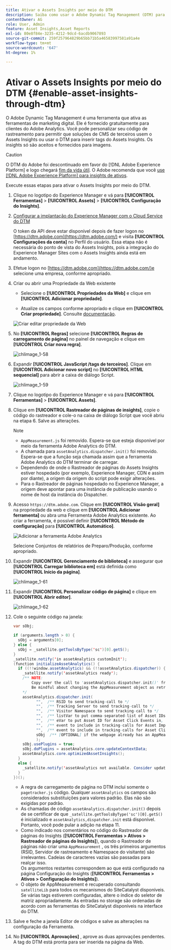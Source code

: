 ```yaml
---
title: Ativar o Assets Insights por meio do DTM
description: Saiba como usar o Adobe Dynamic Tag Management (DTM) para ativar o Assets Insights.
contentOwner: AG
role: User, Admin
feature: Asset Insights,Asset Reports
exl-id: 80e8f84e-3235-4212-9dcd-6acdb9067893
source-git-commit: 259f257964829b65bb71b5a46583997581a91a4e
workflow-type: tm+mt
source-wordcount: '647'
ht-degree: 1%

---
```


# Ativar o Assets Insights por meio do DTM {#enable-asset-insights-through-dtm}

O Adobe Dynamic Tag Management é uma ferramenta que ativa as ferramentas de marketing digital. Ele é fornecido gratuitamente para clientes do Adobe Analytics. Você pode personalizar seu código de rastreamento para permitir que soluções de CMS de terceiros usem o Assets Insights ou usar o DTM para inserir tags do Assets Insights. Os insights só são aceitos e fornecidos para imagens.

>[!CAUTION]
>
>O DTM do Adobe foi descontinuado em favor do [!DNL Adobe Experience Platform] e logo chegará [fim da vida útil](https://medium.com/launch-by-adobe/dtm-plans-for-a-sunset-3c6aab003a6f). O Adobe recomenda que você [use [!DNL Adobe Experience Platform] para insights de ativos](https://experienceleague.adobe.com/docs/experience-manager-learn/assets/advanced/asset-insights-launch-tutorial.html).

Execute essas etapas para ativar o Assets Insights por meio do DTM.

1. Clique no logotipo do Experience Manager e vá para **[!UICONTROL Ferramentas]** > **[!UICONTROL Assets]** > **[!UICONTROL Configuração do Insights]**.
1. [Configurar a implantação do Experience Manager com o Cloud Service do DTM](/help/sites-administering/dtm.md)

   O token da API deve estar disponível depois de fazer logon no [https://dtm.adobe.com](https://dtm.adobe.com/) e visita **[!UICONTROL Configurações da conta]** no Perfil do usuário. Essa etapa não é necessária do ponto de vista do Assets Insights, pois a integração do Experience Manager Sites com o Assets Insights ainda está em andamento.

1. Efetue logon no [https://dtm.adobe.com](https://dtm.adobe.com/)e selecione uma empresa, conforme apropriado.
1. Criar ou abrir uma Propriedade da Web existente

   * Selecione o **[!UICONTROL Propriedades da Web]** e clique em **[!UICONTROL Adicionar propriedade]**.

   * Atualize os campos conforme apropriado e clique em **[!UICONTROL Criar propriedade]**. Consulte [documentação](https://experienceleague.adobe.com/docs/experience-manager-learn/getting-started-wknd-tutorial-develop/overview.html?lang=pt-BR).

   ![Criar editar propriedade da Web](assets/Create-edit-web-property.png)

1. No **[!UICONTROL Regras]** selecione **[!UICONTROL Regras de carregamento de página]** no painel de navegação e clique em **[!UICONTROL Criar nova regra]**.

   ![chlimage_1-58](assets/chlimage_1-194.png)

1. Expandir **[!UICONTROL JavaScript /tags de terceiros]**. Clique em **[!UICONTROL Adicionar novo script]** no **[!UICONTROL HTML sequencial]** para abrir a caixa de diálogo Script.

   ![chlimage_1-59](assets/chlimage_1-195.png)

1. Clique no logotipo do Experience Manager e vá para **[!UICONTROL Ferramentas]** > **[!UICONTROL Assets]**.
1. Clique em **[!UICONTROL Rastreador de páginas de insights]**, copie o código do rastreador e cole-o na caixa de diálogo Script que você abriu na etapa 6. Salve as alterações.

   >[!NOTE]
   >
   >* `AppMeasurement.js` foi removido. Espera-se que esteja disponível por meio da ferramenta Adobe Analytics do DTM.
   >* A chamada para `assetAnalytics.dispatcher.init()` foi removido. Espera-se que a função seja chamada assim que a ferramenta Adobe Analytics do DTM terminar de carregar.
   >* Dependendo de onde o Rastreador de páginas do Assets Insights estiver hospedado (por exemplo, Experience Manager, CDN e assim por diante), a origem da origem do script pode exigir alterações.
   >* Para o Rastreador de páginas hospedado no Experience Manager, a origem deve apontar para uma instância de publicação usando o nome de host da instância do Dispatcher.

1. Acesso `https://dtm.adobe.com`. Clique em **[!UICONTROL Visão geral]** na propriedade da web e clique em **[!UICONTROL Adicionar ferramenta]** ou abra uma Ferramenta Adobe Analytics existente. Ao criar a ferramenta, é possível definir **[!UICONTROL Método de configuração]** para **[!UICONTROL Automático]**.

   ![Adicionar a ferramenta Adobe Analytics](assets/Add-Adobe-Analytics-Tool.png)

   Selecione Conjuntos de relatórios de Preparo/Produção, conforme apropriado.

1. Expandir **[!UICONTROL Gerenciamento de biblioteca]** e assegurar que **[!UICONTROL Carregar biblioteca em]** está definida como **[!UICONTROL Início da página]**.

   ![chlimage_1-61](assets/chlimage_1-197.png)

1. Expandir **[!UICONTROL Personalizar código de página]** e clique em **[!UICONTROL Abrir editor]**.

   ![chlimage_1-62](assets/chlimage_1-198.png)

1. Cole o seguinte código na janela:

   ```Java
   var sObj;
   
   if (arguments.length > 0) {
     sObj = arguments[0];
   } else {
     sObj = _satellite.getToolsByType('sc')[0].getS();
   }
   _satellite.notify('in assetAnalytics customInit');
   (function initializeAssetAnalytics() {
     if ((!!window.assetAnalytics) && (!!assetAnalytics.dispatcher)) {
       _satellite.notify('assetAnalytics ready');
       /** NOTE:
           Copy over the call to 'assetAnalytics.dispatcher.init()' from Assets Pagetracker
           Be mindful about changing the AppMeasurement object as retrieved above.
       */
       assetAnalytics.dispatcher.init(
             "",  /** RSID to send tracking-call to */
             "",  /** Tracking Server to send tracking-call to */
             "",  /** Visitor Namespace to send tracking-call to */
             "",  /** listVar to put comma-separated-list of Asset IDs for Asset Impression Events in tracking-call, for example, 'listVar1' */
             "",  /** eVar to put Asset ID for Asset Click Events in, for example, 'eVar3' */
             "",  /** event to include in tracking-calls for Asset Impression Events, for example, 'event8' */
             "",  /** event to include in tracking-calls for Asset Click Events, for example, 'event7' */
             sObj  /** [OPTIONAL] if the webpage already has an AppMeasurement object, include the object here. If unspecified, Pagetracker Core shall create its own AppMeasurement object */
             );
       sObj.usePlugins = true;
       sObj.doPlugins = assetAnalytics.core.updateContextData;
       assetAnalytics.core.optimizedAssetInsights();
     }
     else {
       _satellite.notify('assetAnalytics not available. Consider updating the Custom Page Code', 4);
     }
   })();
   ```

   * A regra de carregamento de página no DTM inclui somente o `pagetracker.js` código. Qualquer `assetAnalytics` os campos são considerados substituições para valores padrão. Elas não são exigidas por padrão.
   * As chamadas de código `assetAnalytics.dispatcher.init()` depois de se certificar de que `_satellite.getToolsByType('sc')[0].getS()` é inicializado e `assetAnalytics,dispatcher.init` está disponível. Portanto, você pode pular a adição na etapa 11.
   * Como indicado nos comentários no código do Rastreador de páginas do Insights (**[!UICONTROL Ferramentas > Ativos > Rastreador de páginas do Insights]**), quando o Rastreador de páginas não criar uma `AppMeasurement` , os três primeiros argumentos (RSID, Servidor de rastreamento e Namespace do visitante) são irrelevantes. Cadeias de caracteres vazias são passadas para realçar isso.\
     Os argumentos restantes correspondem ao que está configurado na página Configuração do Insights (**[!UICONTROL Ferramentas > Ativos > Configuração do Insights]**).
   * O objeto de AppMeasurement é recuperado consultando `satelliteLib` para todos os mecanismos do SiteCatalyst disponíveis. Se várias tags estiverem configuradas, altere o índice do seletor de matriz apropriadamente. As entradas no storage são ordenadas de acordo com as ferramentas do SiteCatalyst disponíveis na interface do DTM.

1. Salve e feche a janela Editor de códigos e salve as alterações na configuração da Ferramenta.
1. No **[!UICONTROL Aprovações]** , aprove as duas aprovações pendentes. A tag do DTM está pronta para ser inserida na página da Web.

